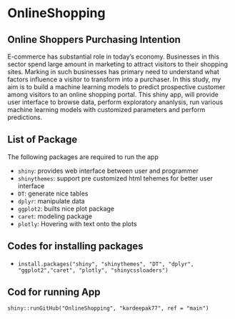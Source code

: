 # OnlineShopping

## Online Shoppers Purchasing Intention
E-commerce has substantial role in today’s economy. Businesses in this sector spend large amount in marketing to attract visitors to their shopping sites. Marking in such businesses has primary need to understand what factors influence a visitor to transform into a purchaser. In this study, my aim is to build a machine learning models to predict prospective customer among visitors to an online shopping portal.  This shiny app, will provide user interface to browse data, perform exploratory ananlysis, run various machine learning models with customized parameters and perform predictions.
  
##  List of Package  
The following packages are required to run the app
- `shiny`: provides web interface between user and programmer
- `shinythemes`: support pre customized html tehemes for better user interface 
- `DT`: generate nice tables
- `dplyr`: manipulate data
- `ggplot2`: builts nice plot package
- `caret`: modeling package  
- `plotly`: Hovering with text onto the plots

## Codes for installing packages
- `install.packages("shiny", "shinythemes", "DT", "dplyr", "ggplot2","caret", "plotly", "shinycssloaders")`  

## Cod for running App
`shiny::runGitHub("OnlineShopping", "kardeepak77", ref = "main")`

